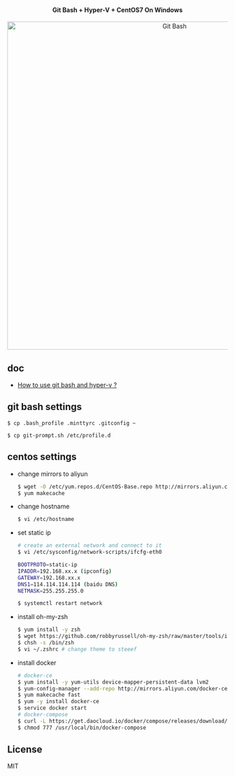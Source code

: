 <h4 align="center">Git Bash + Hyper-V + CentOS7 On Windows</h4>
<p align="center">
    <img alt="Git Bash" src="https://user-images.githubusercontent.com/38936252/47200745-df0e7300-d3a9-11e8-96b3-7302e3634027.png" width="749">
</p>

## doc

- [How to use git bash and hyper-v ?](https://github.com/xnng/xnng.github.io/issues/2)

## git bash settings

```
$ cp .bash_profile .minttyrc .gitconfig ~

$ cp git-prompt.sh /etc/profile.d
```

## centos settings

- change mirrors to aliyun

    ```sh
    $ wget -O /etc/yum.repos.d/CentOS-Base.repo http://mirrors.aliyun.com/repo/Centos-7.repo
    $ yum makecache
    ```

- change hostname

    ```sh
    $ vi /etc/hostname
    ```

- set static ip
    ```sh
    # create an external network and connect to it
    $ vi /etc/sysconfig/network-scripts/ifcfg-eth0

    BOOTPROTO=static-ip
    IPADDR=192.168.xx.x (ipconfig)
    GATEWAY=192.168.xx.x
    DNS1=114.114.114.114 (baidu DNS)
    NETMASK=255.255.255.0

    $ systemctl restart network
    ```

- install oh-my-zsh

    ```sh
    $ yum install -y zsh
    $ wget https://github.com/robbyrussell/oh-my-zsh/raw/master/tools/install.sh -O - | sh
    $ chsh -s /bin/zsh
    $ vi ~/.zshrc # change theme to steeef
    ```

- install docker

    ```sh
    # docker-ce
    $ yum install -y yum-utils device-mapper-persistent-data lvm2
    $ yum-config-manager --add-repo http://mirrors.aliyun.com/docker-ce/linux/centos/docker-ce.repo
    $ yum makecache fast
    $ yum -y install docker-ce
    $ service docker start
    # docker-compose
    $ curl -L https://get.daocloud.io/docker/compose/releases/download/1.22.0/docker-compose-`uname -s`-`uname -m` > /usr/local/bin/docker-compose
    $ chmod 777 /usr/local/bin/docker-compose
    ```

## License

MIT